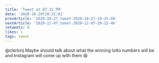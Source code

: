 ```yaml
---
title: 'Tweet at 07:31 PM'
date: '2020-10-29T19:31:02'
prevArticle: '2020-10-27_tweet-2020-10-27-19-25-09'
nextArticle: '2020-11-07_tweet-2020-11-07-20-22-46'
retweets: 0
likes: 1
tags: tweet
---
```

@clerkinj Maybe should talk about what the winning lotto numbers will be and Instagram will come up with them 😆